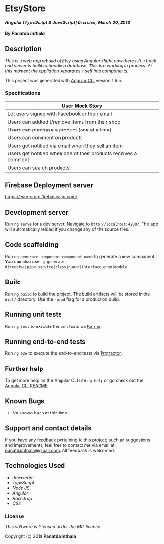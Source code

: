 # EtsyStore

#### _Angular [TypeScript & JavaScript] Exercise, March 30, 2018_

#### By _**Panatda Inthala**_

## Description

_This is a web app rebuild of Etsy using Angular. Right now there is't a back end server is build to handle a database. This is a working in process. At this moment the appliation separates it self into components._

This project was generated with [Angular CLI](https://github.com/angular/angular-cli) version 1.6.5.

### Specifications

| User Mock Story |
|----|
| Let users signup with Facebook or their email |
| Users can add/edit/remove items from their shop |
| Users can purchase a product (one at a time) |
| Users can comment on products |
| Users get notified via email when they sell an item |
| Users get notified when one of their products receives a comment |
| Users can search products |

## Firebase Deployment server

https://esty-store.firebaseapp.com/

## Development server

Run `ng serve` for a dev server. Navigate to `http://localhost:4200/`. The app will automatically reload if you change any of the source files.

## Code scaffolding

Run `ng generate component component-name` to generate a new component. You can also use `ng generate directive|pipe|service|class|guard|interface|enum|module`.

## Build

Run `ng build` to build the project. The build artifacts will be stored in the `dist/` directory. Use the `-prod` flag for a production build.

## Running unit tests

Run `ng test` to execute the unit tests via [Karma](https://karma-runner.github.io).

## Running end-to-end tests

Run `ng e2e` to execute the end-to-end tests via [Protractor](http://www.protractortest.org/).

## Further help

To get more help on the Angular CLI use `ng help` or go check out the [Angular CLI README](https://github.com/angular/angular-cli/blob/master/README.md).

## Known Bugs

* No known bugs at this time.

## Support and contact details

If you have any feedback pertaining to this project; such an suggestions and improvements, feel free to contact me via email at panatdainthala@gmail.com. All feedback is welcomed.

## Technologies Used

* _Javascript_
* _TypeScript_
* _Node JS_
* _Angular_
* _Bootstrap_
* _CSS_


### License

*This software is licensed under the MIT license.*

Copyright (c) 2018 **Panatda Inthala**
